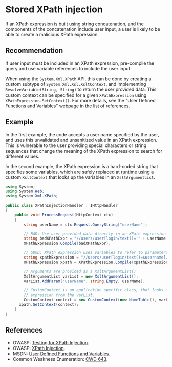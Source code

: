 # Stored XPath injection
If an XPath expression is built using string concatenation, and the components of the concatenation include user input, a user is likely to be able to create a malicious XPath expression.


## Recommendation
If user input must be included in an XPath expression, pre-compile the query and use variable references to include the user input.

When using the `System.Xml.XPath` API, this can be done by creating a custom subtype of `System.Xml.Xsl.XsltContext`, and implementing `ResolveVariable(String, String)` to return the user provided data. This custom context can be specified for a given `XPathExpression` using `XPathExpression.SetContext()`. For more details, see the "User Defined Functions and Variables" webpage in the list of references.


## Example
In the first example, the code accepts a user name specified by the user, and uses this unvalidated and unsanitized value in an XPath expression. This is vulnerable to the user providing special characters or string sequences that change the meaning of the XPath expression to search for different values.

In the second example, the XPath expression is a hard-coded string that specifies some variables, which are safely replaced at runtime using a custom `XsltContext` that looks up the variables in an `XsltArgumentList`.


```csharp
using System;
using System.Web;
using System.Xml.XPath;

public class XPathInjectionHandler : IHttpHandler
{
    public void ProcessRequest(HttpContext ctx)
    {
        string userName = ctx.Request.QueryString["userName"];

        // BAD: Use user-provided data directly in an XPath expression
        string badXPathExpr = "//users/user[login/text()='" + userName + "']/home_dir/text()";
        XPathExpression.Compile(badXPathExpr);

        // GOOD: XPath expression uses variables to refer to parameters
        string xpathExpression = "//users/user[login/text()=$username]/home_dir/text()";
        XPathExpression xpath = XPathExpression.Compile(xpathExpression);

        // Arguments are provided as a XsltArgumentList()
        XsltArgumentList varList = new XsltArgumentList();
        varList.AddParam("userName", string.Empty, userName);

        // CustomContext is an application specific class, that looks up variables in the
        // expression from the varList.
        CustomContext context = new CustomContext(new NameTable(), varList)
      xpath.SetContext(context);
    }
}

```

## References
* OWASP: [Testing for XPath Injection](https://owasp.org/www-project-web-security-testing-guide/latest/4-Web_Application_Security_Testing/07-Input_Validation_Testing/09-Testing_for_XPath_Injection).
* OWASP: [XPath Injection](https://www.owasp.org/index.php/XPATH_Injection).
* MSDN: [User Defined Functions and Variables](https://msdn.microsoft.com/en-us/library/dd567715.aspx).
* Common Weakness Enumeration: [CWE-643](https://cwe.mitre.org/data/definitions/643.html).
